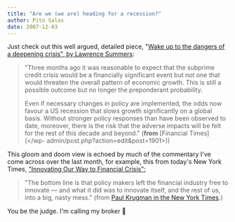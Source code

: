 ```yaml
---
title: "Are we (we are) heading for a recession?"
author: Pito Salas
date: 2007-12-03
---
```




Just check out this well argued, detailed piece, "[Wake up to the dangers of a
deepening crisis", by Lawrence
Summers](<http://www.ft.com/cms/s/0/b56079a8-9b71-11dc-8aad-0000779fd2ac,dwp_uuid=95e85a0c-68fd-11db-b4c2-0000779e2340,print=yes.html>):

> "Three months ago it was reasonable to expect that the subprime credit
> crisis would be a financially significant event but not one that would
> threaten the overall pattern of economic growth. This is still a possible
> outcome but no longer the preponderant probability.
>
> Even if necessary changes in policy are implemented, the odds now favour a
> US recession that slows growth significantly on a global basis. Without
> stronger policy responses than have been observed to date, moreover, there
> is the risk that the adverse impacts will be felt for the rest of this
> decade and beyond." (**from** [Financial Times](</wp-
> admin/post.php?action=edit&post=1901>))

This gloom and doom view is echoed by much of the commentary I've come across
over the last month, for example, this from today's New York Times,
["Innovating Our Way to Financial Crisis":
](<http://www.nytimes.com/2007/12/03/opinion/03krugman.html?ref=opinion>)

> "The bottom line is that policy makers left the financial industry free to
> innovate — and what it did was to innovate itself, and the rest of us, into
> a big, nasty mess." (from [Paul Krugman in the New York
> Times](<http://www.nytimes.com/2007/12/03/opinion/03krugman.html?ref=opinion>).)

You be the judge. I'm calling my broker 🙂


